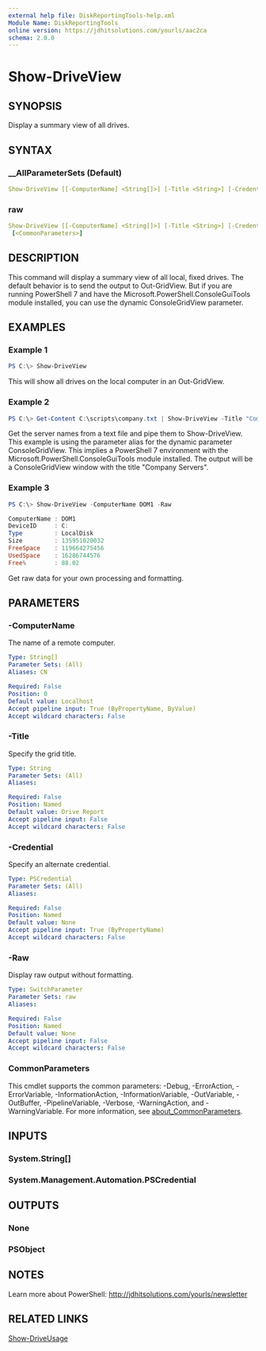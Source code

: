 ```yaml
---
external help file: DiskReportingTools-help.xml
Module Name: DiskReportingTools
online version: https://jdhitsolutions.com/yourls/aac2ca
schema: 2.0.0
---
```


# Show-DriveView

## SYNOPSIS

Display a summary view of all drives.

## SYNTAX

### __AllParameterSets (Default)

```yaml
Show-DriveView [[-ComputerName] <String[]>] [-Title <String>] [-Credential <PSCredential>] [<CommonParameters>]
```

### raw

```yaml
Show-DriveView [[-ComputerName] <String[]>] [-Title <String>] [-Credential <PSCredential>] [-Raw]
 [<CommonParameters>]
```

## DESCRIPTION

This command will display a summary view of all local, fixed drives. The default behavior is to send the output to Out-GridView. But if you are running PowerShell 7 and have the Microsoft.PowerShell.ConsoleGuiTools module installed, you can use the dynamic ConsoleGridView parameter.

## EXAMPLES

### Example 1

```powershell
PS C:\> Show-DriveView
```

This will show all drives on the local computer in an Out-GridView.

### Example 2

```powershell
PS C:\> Get-Content C:\scripts\company.txt | Show-DriveView -Title "Company Servers" -cgv
```

Get the server names from a text file and pipe them to Show-DriveView. This example is using the parameter alias for the dynamic parameter ConsoleGridView. This implies a PowerShell 7 environment with the Microsoft.PowerShell.ConsoleGuiTools module installed. The output will be a ConsoleGridView window with the title "Company Servers".

### Example 3

```powershell
PS C:\> Show-DriveView -ComputerName DOM1 -Raw

ComputerName : DOM1
DeviceID     : C:
Type         : LocalDisk
Size         : 135951020032
FreeSpace    : 119664275456
UsedSpace    : 16286744576
Free%        : 88.02
```

Get raw data for your own processing and formatting.

## PARAMETERS

### -ComputerName

The name of a remote computer.

```yaml
Type: String[]
Parameter Sets: (All)
Aliases: CN

Required: False
Position: 0
Default value: Localhost
Accept pipeline input: True (ByPropertyName, ByValue)
Accept wildcard characters: False
```

### -Title

Specify the grid title.

```yaml
Type: String
Parameter Sets: (All)
Aliases:

Required: False
Position: Named
Default value: Drive Report
Accept pipeline input: False
Accept wildcard characters: False
```

### -Credential

Specify an alternate credential.

```yaml
Type: PSCredential
Parameter Sets: (All)
Aliases:

Required: False
Position: Named
Default value: None
Accept pipeline input: True (ByPropertyName)
Accept wildcard characters: False
```

### -Raw

Display raw output without formatting.

```yaml
Type: SwitchParameter
Parameter Sets: raw
Aliases:

Required: False
Position: Named
Default value: None
Accept pipeline input: False
Accept wildcard characters: False
```

### CommonParameters

This cmdlet supports the common parameters: -Debug, -ErrorAction, -ErrorVariable, -InformationAction, -InformationVariable, -OutVariable, -OutBuffer, -PipelineVariable, -Verbose, -WarningAction, and -WarningVariable. For more information, see [about_CommonParameters](http://go.microsoft.com/fwlink/?LinkID=113216).

## INPUTS

### System.String[]

### System.Management.Automation.PSCredential

## OUTPUTS

### None

### PSObject

## NOTES

Learn more about PowerShell: http://jdhitsolutions.com/yourls/newsletter

## RELATED LINKS

[Show-DriveUsage](Show-DriveUsage.md)
